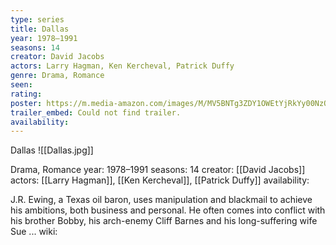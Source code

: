 ```yaml
---
type: series
title: Dallas
year: 1978–1991
seasons: 14
creator: David Jacobs
actors: Larry Hagman, Ken Kercheval, Patrick Duffy
genre: Drama, Romance
seen:
rating: 
poster: https://m.media-amazon.com/images/M/MV5BNTg3ZDY1OWEtYjRkYy00NzQ4LWFjMjMtMDc0YzcxNzU5NmFhXkEyXkFqcGdeQXVyMTkxODQ4MDg@._V1_SX300.jpg
trailer_embed: Could not find trailer.
availability:
---
```

Dallas
![[Dallas.jpg]]

Drama, Romance
year: 1978–1991
seasons: 14
creator: [[David Jacobs]]
actors: [[Larry Hagman]], [[Ken Kercheval]], [[Patrick Duffy]]
availability:

J.R. Ewing, a Texas oil baron, uses manipulation and blackmail to achieve his ambitions, both business and personal. He often comes into conflict with his brother Bobby, his arch-enemy Cliff Barnes and his long-suffering wife Sue ...
wiki: 


